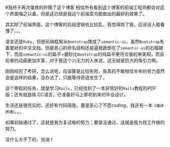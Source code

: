 #我终于再次蛋疼的折腾了这个博客
相信所有看到这个博客的前端工程师都会对这个界面嗤之以鼻，但是这已经是我这个前端菜鸟能做出的最好的效果了。  

其实除了前端界面，这个博客的后段逻辑也比较乱，我觉得除了我，应该没人能看懂了。。。  

语言还是```Ruby```，但是前端框架从```Bootstrap```换成了```semantic-ui```，虽然```Bootstrap```有着更好的中文文档，但是恶心的命名结构还是逼我跪倒在了```semantic-ui```的石榴裙下，而且```semantic-ui```的扁平+磨砂比```Bootstrap```的纯扁平更符合我的审美观，而且前者的动画更加丰富，对于我这个```JS```无力的人来说，这无疑是巨大的吸引力啊。  

刚刚经历了考研，怎么说呢，应该算是比较失败，我真的不敢相信半年的努力竟然会是这样的结果，没办法了，只能等待奇迹发生了。  

这个寒假的任务，就是学习```Rails```，已经找到了一本非常好的```Rails```教程的PDF版；还有就是练习C语言，已准备好马上即将到来的毕业设计。  

生活还是很充实的，还好有代码陪我，要是恶心了不愿coding，我还有一本```《编译原理》```。。。   

如果初始通过了，这就是我为复试做的努力；要是没通过，这就是我为找工作做的努力。  

没什么大不了的，加油！